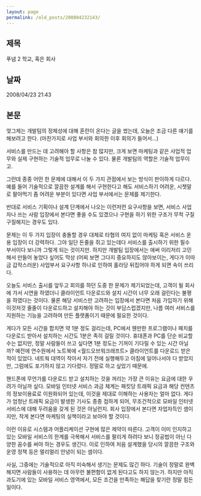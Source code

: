 ```yaml
---
layout: page
permalink: /old_posts/200804232143/
---
```


## 제목
푸념 2 학교, 혹은 회사

## 날짜
2008/04/23 21:43

## 본문

엊그제는 개발팀의 정체성에 대해 혼란이 온다는 글을 썼는데, 오늘은 조금 다른 얘기를 해보려고 한다.
(마찬가지로 사업 부서와 회의한 이후 회의가 들어서...)

서비스를 만드는 데 고려해야 할 사항은 참 많지만, 크게 보면 마케팅과 같은 사업적 업무와 실제 구현하는 기술적 업무로 나눌 수 있다. 물론 개발팀의 역할은 기술적 업무이고.

그런데 종종 어떤 한 문제에 대해서 이 두 가지 관점에서 보는 방식이 판이하게 다르다. 예를 들어 기술적으로 깔끔한 설계를 해서 구현한다고 해도 서비스하기 어려운, 시쳇말로 팔아먹기 좀 어려운 부분이 있다면 사업 부서에서는 문제를 제기한다.

반대로 서비스 기획이나 설계 단계에서 나오는 이런저런 요구사항을 보면, 서비스 사업자나 쓰는 사람 입장에서 본다면 좋을 수도 있겠으나 구현을 하기 위한 구조가 무척 구질구질해지는 경우도 있다.

문제는 이 두 가지 입장이 충돌할 경우 대체로 타협의 여지 없이 마케팅 혹은 서비스 운용 입장이 더 강력하다. 그야 일단 돈줄을 쥐고 있는데다 서비스를 출시하기 위한 필수 부서이다 보니까 그렇게 되는 것이지만.
하지만 개발팀 입장에서는 애써 이리저리 고민해서 만들어 놓았다 싶어도 막상 (어찌 보면 그다지 중요하지도 않아보이는, 게다가 이따금 갑작스러운) 사업부서 요구사항 하나로 인하여 홀라당 뒤집어야 하게 되면 속이 쓰리다.

오늘도 서비스 출시를 앞두고 회의를 하던 도중 한 문제가 제기되었는데, 고객이 될 회사에 가서 시연을 하였더니 클라이언트 다운로드와 설치 시간이 너무 오래 걸린다는 불평을 하였다는 것이다.
물론 해당 서비스만 고려하는 입장에서 본다면 처음 가입하기 위해 이것저것 줄줄이 다운로드하고 설치해야 하는 것이 부담스럽겠지만, 나름 여러 서비스를 지원하는 기능을 고려하여 만든 플랫폼이기 때문에 필요한 것이다.

게다가 모든 시간을 합치면 약 1분 정도 걸리는데, PC에서 웬만한 프로그램이나 패치를 다운로드 받아서 설치하는 시간도 1분은 족히 걸릴 것이다. 휴대폰과 PC를 단순 비교할 수는 없지만, 정말 사람들이 쓰고 싶다면 1분 정도는 기꺼이 기다릴 수 있는 시간 아닐까?
예전에 연수원에서 노트북에 <월드오브워크래프트> 클라이언트를 다운로드 받은 적이 있었다. 네트웍 대역이 작아서 자기 전에 실행해두고 아침에 일어나서야 다 받았지만, 그럼에도 포기하지 않고 기다렸다. 정말로 하고 싶었기 때문에.

핸드폰에 무언가를 다운로드 받고 설치하는 것을 꺼리는 가장 큰 이유는 요금에 대한 우려가 아닐까 싶다. 모바일 인터넷 서비스 과금 체계는 패킷당 트래픽 요금과 해당 컨텐츠의 정보이용료로 이원화되어 있는데, 이것을 제대로 이해하는 사용자는 얼마 없다. 게다가 엄청난 트래픽 요금이 발생한 기사도 종종 접하게 되어, 무조건적으로 모바일 인터넷 서비스에 대해 두려움을 갖게 된 것은 아닐런지. 회사 입장에서 본다면 자업자득인 셈이지만, 작게 본다면 마케팅의 실책이라고 보아야 할 것이다.

이런 이유로 시스템과 어플리케이션 구현에 많은 제약이 따른다. 고객이 이미 인지하고 있는 모바일 서비스의 한계를 극복해서 서비스를 팔리게 하려다 보니 정공법이 아닌 다양한 꼼수를 써야 하는 경우도 생긴다. 이로 인하여 처음 설계했을 당시의 깔끔한 구조와 운영 정책 등은 멀리멀리 안녕이 되는 셈이다.

사실, 그중에는 기술적으로 아직 미숙해서 생기는 문제도 많긴 하다. 기술이 정말로 완벽해지면 사람들이 사용하는 데 아무런 불편함이 없게 된다고도 하지 않는가. 하지만 아직 과도기에 있는 모바일 서비스 영역에서, 모든 조건을 만족하는 해답을 찾기란 정말 힘든 일이다.